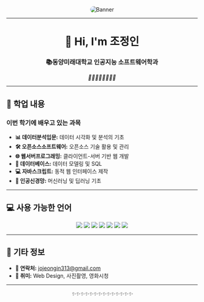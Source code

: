 <div align="center">
  <img src="https://via.placeholder.com/1000x300?text=%E2%9C%A8+Welcome+to+My+Profile!+%E2%9C%A8" alt="Banner" style="border-radius: 10px;"/>
</div>

---

<div align="center">
  <h1>👋 Hi, I'm 조정인</h1>
  <h3>📚동양미래대학교 인공지능 소프트웨어학과</h3>
  <p>
    <i>🌟🌟🌟🌟🌟🌟🌟🌟 </i>
  </p>
</div>

---

## 🚀 학업 내용
### 이번 학기에 배우고 있는 과목
- **📊 데이터분석입문:** 데이터 시각화 및 분석의 기초
- **🛠️ 오픈소스소프트웨어:** 오픈소스 기술 활용 및 관리
- **🌐 웹서버프로그래밍:** 클라이언트-서버 기반 웹 개발
- **💾 데이터베이스:** 데이터 모델링 및 SQL
- **💻 자바스크립트:** 동적 웹 인터페이스 제작
- **🧠 인공신경망:** 머신러닝 및 딥러닝 기초

---

## 💻 사용 가능한 언어
<div align="center">
  <img src="https://img.shields.io/badge/Java-007396?style=for-the-badge&logo=java&logoColor=white"/>
  <img src="https://img.shields.io/badge/C-A8B9CC?style=for-the-badge&logo=c&logoColor=white"/>
  <img src="https://img.shields.io/badge/Python-3776AB?style=for-the-badge&logo=python&logoColor=white"/>
  <img src="https://img.shields.io/badge/SQL-4479A1?style=for-the-badge&logo=postgresql&logoColor=white"/>
  <img src="https://img.shields.io/badge/HTML5-E34F26?style=for-the-badge&logo=html5&logoColor=white"/>
  <img src="https://img.shields.io/badge/CSS3-1572B6?style=for-the-badge&logo=css3&logoColor=white"/>
  <img src="https://img.shields.io/badge/JSP-007396?style=for-the-badge&logo=java&logoColor=white"/>
</div>

---


## 🌟 기타 정보
- **💌 연락처:** jojeongin313@gmail.com  
- **🎨 취미:** Web Design, 사진촬영, 영화시청

  
---


<div align="center">
  <i>✨✨✨✨✨✨✨✨✨✨✨✨✨✨</i>
</div>
